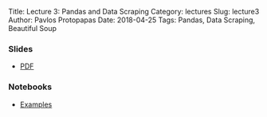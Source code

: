 Title: Lecture 3: Pandas and Data Scraping
Category: lectures
Slug: lecture3
Author: Pavlos Protopapas
Date: 2018-04-25
Tags: Pandas, Data Scraping, Beautiful Soup


### Slides

- [PDF]({attach}presentation/EDA.pdf)


### Notebooks

- [Examples]({filename}notebook/edaviz.ipynb)
